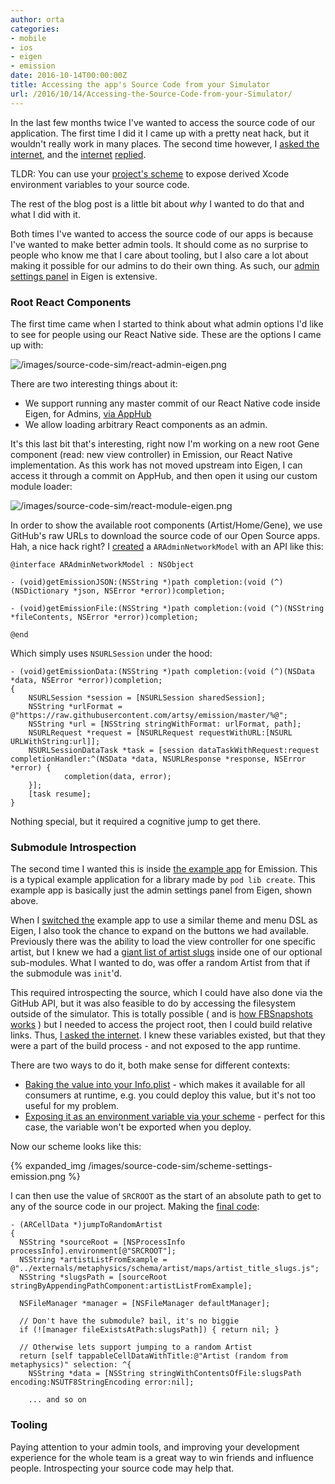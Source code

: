 ```yaml
---
author: orta
categories:
- mobile
- ios
- eigen
- emission
date: 2016-10-14T00:00:00Z
title: Accessing the app's Source Code from your Simulator
url: /2016/10/14/Accessing-the-Source-Code-from-your-Simulator/
---
```


In the last few months twice I've wanted to access the source code of our application. The first time I did it I came up with a pretty neat hack, but it wouldn't really work in many places. The second time however, I [asked the internet](https://twitter.com/orta/status/786470282093625344), and the [internet](https://twitter.com/saniul/status/786470857635827712) [replied](https://twitter.com/0xced/status/786619335116750848).

TLDR: You can use your [project's scheme](https://github.com/artsy/emission/pull/350/commits/2a39c743bcaaf2e3b848ad60621198f40365fdd2) to expose derived Xcode environment variables to your source code.

The rest of the blog post is a little bit about _why_ I wanted to do that and what I did with it.

<!--more-->

Both times I've wanted to access the source code of our apps is because I've wanted to make better admin tools. It should come as no surprise to people who know me that I care about tooling, but I also care a lot about making it possible for our admins to do their own thing. As such, our [admin settings panel](https://github.com/artsy/eigen/blob/master/Artsy/View_Controllers/Admin/ARAdminSettingsViewController.m) in Eigen is extensive.

### Root React Components 

The first time came when I started to think about what admin options I'd like to see for people using our React Native side. These are the options I came up with:

 ![/images/source-code-sim/react-admin-eigen.png](/images/source-code-sim/react-admin-eigen.png)

There are two interesting things about it:
 
 - We support running any master commit of our React Native code inside Eigen, for Admins, [via AppHub](https://apphub.io)
 - We allow loading arbitrary React components as an admin.

 It's this last bit that's interesting, right now I'm working on a new root Gene component (read: new view controller) in Emission, our React Native implementation. As this work has not moved upstream into Eigen, I can access it through a commit on AppHub, and then open it using our custom module loader:

![/images/source-code-sim/react-module-eigen.png](/images/source-code-sim/react-module-eigen.png)

In order to show the available root components (Artist/Home/Gene), we use GitHub's raw URLs to download the source code of our Open Source apps. Hah, a nice hack right? I [created](https://github.com/artsy/eigen/blob/master/Artsy/View_Controllers/Admin/ARAdminNetworkModel.m) a `ARAdminNetworkModel` with an API like this:

```objc
@interface ARAdminNetworkModel : NSObject

- (void)getEmissionJSON:(NSString *)path completion:(void (^)(NSDictionary *json, NSError *error))completion;

- (void)getEmissionFile:(NSString *)path completion:(void (^)(NSString *fileContents, NSError *error))completion;

@end
``` 

Which simply uses `NSURLSession` under the hood:

```objc
- (void)getEmissionData:(NSString *)path completion:(void (^)(NSData *data, NSError *error))completion;
{
    NSURLSession *session = [NSURLSession sharedSession];
    NSString *urlFormat = @"https://raw.githubusercontent.com/artsy/emission/master/%@";
    NSString *url = [NSString stringWithFormat: urlFormat, path];
    NSURLRequest *request = [NSURLRequest requestWithURL:[NSURL URLWithString:url]];
    NSURLSessionDataTask *task = [session dataTaskWithRequest:request completionHandler:^(NSData *data, NSURLResponse *response, NSError *error) {
            completion(data, error);
    }];
    [task resume];
}
```

Nothing special, but it required a cognitive jump to get there.

### Submodule Introspection

The second time I wanted this is inside [the example app](https://github.com/artsy/emission/tree/master/Example) for Emission. This is a typical example application for a library made by `pod lib create`. This example app is basically just the admin settings panel from Eigen, shown above. 

When I [switched the](https://github.com/artsy/emission/pull/347) example app to use a similar theme and menu DSL as Eigen, I also took the chance to expand on the buttons we had available. Previously there was the ability to load the view controller for one specific artist, but I knew we had a [giant list of artist slugs](https://github.com/artsy/metaphysics/blob/master/schema/artist/maps/artist_title_slugs.js) inside one of our optional sub-modules. What I wanted to do, was offer a random Artist from that if the submodule was `init`'d. 

This required introspecting the source, which I could have also done via the GitHub API, but it was also feasible to do by accessing the filesystem outside of the simulator. This is totally possible ( and is [how FBSnapshots works](https://www.objc.io/issues/15-testing/snapshot-testing/) ) but I needed to access the project root, then I could build relative links. Thus, [I asked the internet](https://twitter.com/orta/status/786470282093625344). I knew these variables existed, but that they were a part of the build process - and not exposed to the app runtime. 

There are two ways to do it, both make sense for different contexts:

* [Baking the value into your Info.plist](https://github.com/artsy/emission/blob/74d0bc6cc45da906436f8bbc33710ea030657ee8/Example/Emission/Info.plist#L5-L6) - which makes it available for all consumers at runtime, e.g. you could deploy this value, but it's not too useful for my problem.
* [Exposing it as an environment variable via your scheme](https://github.com/artsy/emission/pull/350/commits/2a39c743bcaaf2e3b848ad60621198f40365fdd2) - perfect for this case, the variable won't be exported when you deploy.   

Now our scheme looks like this:

{% expanded_img /images/source-code-sim/scheme-settings-emission.png %}

I can then use the value of `SRCROOT` as the start of an absolute path to get to any of the source code in our project. Making the [final code](https://github.com/artsy/emission/blob/dda57636e424ab7d4517de57f3e8bd917fcb3c6f/Example/Emission/ARRootViewController.m#L85-L108):

```obj-c
- (ARCellData *)jumpToRandomArtist
{
  NSString *sourceRoot = [NSProcessInfo processInfo].environment[@"SRCROOT"];
  NSString *artistListFromExample = @"../externals/metaphysics/schema/artist/maps/artist_title_slugs.js";
  NSString *slugsPath = [sourceRoot stringByAppendingPathComponent:artistListFromExample];

  NSFileManager *manager = [NSFileManager defaultManager];

  // Don't have the submodule? bail, it's no biggie
  if (![manager fileExistsAtPath:slugsPath]) { return nil; }

  // Otherwise lets support jumping to a random Artist
  return [self tappableCellDataWithTitle:@"Artist (random from metaphysics)" selection: ^{
    NSString *data = [NSString stringWithContentsOfFile:slugsPath encoding:NSUTF8StringEncoding error:nil];

    ... and so on
```

### Tooling

Paying attention to your admin tools, and improving your development experience for the whole team is a great way to win friends and influence people. Introspecting your source code may help that. 
